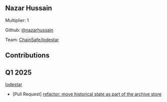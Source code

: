 ## Nazar Hussain
Multiplier: 1

Github: [@nazarhussain](https://github.com/nazarhussain)

Team: [ChainSafe/lodestar](https://github.com/ChainSafe/lodestar/pulls?q=author%3Anazarhussain)

## Contributions
## Q1 2025

[lodestar](https://github.com/chainsafe/lodestar)
* [Pull Request] [refactor: move historical state as part of the archive store](https://github.com/ChainSafe/lodestar/pull/7438)
